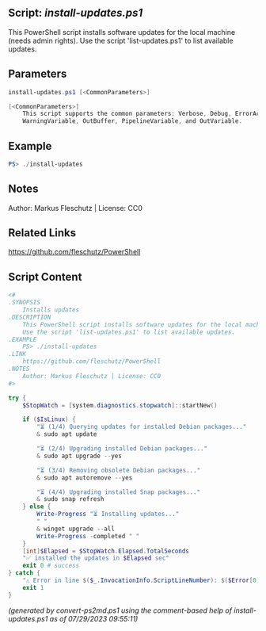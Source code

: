 ## Script: *install-updates.ps1*

This PowerShell script installs software updates for the local machine (needs admin rights).
Use the script 'list-updates.ps1' to list available updates.

## Parameters
```powershell
install-updates.ps1 [<CommonParameters>]

[<CommonParameters>]
    This script supports the common parameters: Verbose, Debug, ErrorAction, ErrorVariable, WarningAction, 
    WarningVariable, OutBuffer, PipelineVariable, and OutVariable.
```

## Example
```powershell
PS> ./install-updates

```

## Notes
Author: Markus Fleschutz | License: CC0

## Related Links
https://github.com/fleschutz/PowerShell

## Script Content
```powershell
<#
.SYNOPSIS
	Installs updates
.DESCRIPTION
	This PowerShell script installs software updates for the local machine (needs admin rights).
	Use the script 'list-updates.ps1' to list available updates.
.EXAMPLE
	PS> ./install-updates
.LINK
	https://github.com/fleschutz/PowerShell
.NOTES
	Author: Markus Fleschutz | License: CC0
#>

try {
	$StopWatch = [system.diagnostics.stopwatch]::startNew()

	if ($IsLinux) {
		"⏳ (1/4) Querying updates for installed Debian packages..."
		& sudo apt update

		"⏳ (2/4) Upgrading installed Debian packages..."
		& sudo apt upgrade --yes

		"⏳ (3/4) Removing obsolete Debian packages..."
		& sudo apt autoremove --yes

		"⏳ (4/4) Upgrading installed Snap packages..."
		& sudo snap refresh
	} else {
		Write-Progress "⏳ Installing updates..."
		" "
		& winget upgrade --all
		Write-Progress -completed " "
	}
	[int]$Elapsed = $StopWatch.Elapsed.TotalSeconds
	"✅ installed the updates in $Elapsed sec"
	exit 0 # success
} catch {
	"⚠️ Error in line $($_.InvocationInfo.ScriptLineNumber): $($Error[0])"
	exit 1
}
```

*(generated by convert-ps2md.ps1 using the comment-based help of install-updates.ps1 as of 07/29/2023 09:55:11)*
